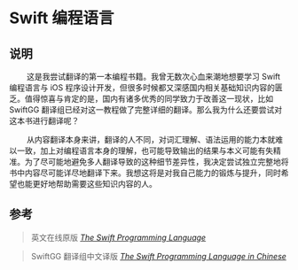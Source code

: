 # Swift 编程语言

## 说明

&#160; &#160; &#160; &#160; 这是我尝试翻译的第一本编程书籍。我曾无数次心血来潮地想要学习 Swift 编程语言与 iOS 程序设计开发，但很多时候都又深感国内相关基础知识内容的匮乏。值得惊喜与肯定的是，国内有诸多优秀的同学致力于改善这一现状，比如 SwiftGG 翻译组已经对这一教程做了完整详细的翻译。那么我为什么还要尝试对这本书进行翻译呢？

&#160; &#160; &#160; &#160; 从内容翻译本身来讲，翻译的人不同，对词汇理解、语法运用的能力本就难以一致，加上对编程语言本身的理解，也可能导致输出的结果与本义可能有失精准。为了尽可能地避免多人翻译导致的这种细节差异性，我决定尝试独立完整地将书中内容尽可能详尽地翻译下来。我想这将是对我自己能力的锻炼与提升，同时希望也能更好地帮助需要这些知识内容的人。

## 参考

> 英文在线原版 [_The Swift Programming Language_](https://docs.swift.org/swift-book/)

> SwiftGG 翻译组中文译版 [_The Swift Programming Language in Chinese_](https://swiftgg.gitbook.io/swift/)
